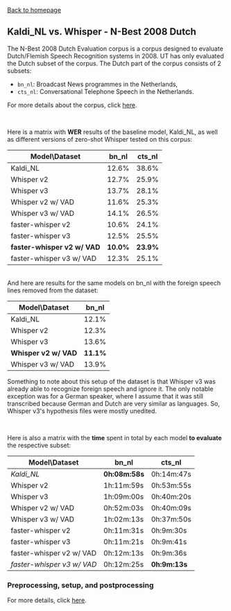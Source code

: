[Back to homepage](../../index.md)

<h2>Kaldi_NL vs. Whisper - N-Best 2008 Dutch</h2>

The N-Best 2008 Dutch Evaluation corpus is a corpus designed to evaluate Dutch/Flemish Speech Recognition systems in 2008. UT has only evaluated the Dutch subset of the corpus. The Dutch part of the corpus consists of 2 subsets:
- `bn_nl`: Broadcast News programmes in the Netherlands,
- `cts_nl`: Conversational Telephone Speech in the Netherlands.

For more details about the corpus, click [here](https://citeseerx.ist.psu.edu/document?repid=rep1&type=pdf&doi=32b10cb0f4cb99ba934f5be5066638a5ad9b19f2).

<br>

Here is a matrix with **WER** results of the baseline model, Kaldi_NL, as well as different versions of zero-shot Whisper tested on this corpus:

|Model\Dataset|bn_nl|cts_nl|
|---|---|---|
|Kaldi_NL|12.6%|38.6%|
|Whisper v2|12.7%|25.9%|
|Whisper v3|13.7%|28.1%|
|Whisper v2 w/ VAD|11.6%|25.3%|
|Whisper v3 w/ VAD|14.1%|26.5%|
|faster-whisper v2|10.6%|24.1%|
|faster-whisper v3|12.5%|25.5%|
|**faster-whisper v2 w/ VAD**|**10.0%**|**23.9%**|
|faster-whisper v3 w/ VAD|12.3%|25.1%|

<br>
And here are results for the same models on bn_nl with the foreign speech lines removed from the dataset:

|Model\Dataset|bn_nl|
|---|---|
|Kaldi_NL|12.1%|
|Whisper v2|12.3%|
|Whisper v3|13.6%|
|**Whisper v2 w/ VAD**|**11.1%**|
|Whisper v3 w/ VAD|13.9%|

Something to note about this setup of the dataset is that Whisper v3 was already able to recognize foreign speech and ignore it. The only notable exception was for a German speaker, where I assume that it was still transcribed because German and Dutch are very similar as languages. So, Whisper v3's hypothesis files were mostly unedited.

<br>

Here is also a matrix with the **time** spent in total by each model **to evaluate** the respective subset:

|Model\Dataset|bn_nl|cts_nl|
|---|---|---|
|*Kaldi_NL*|**0h:08m:58s**|0h:14m:47s|
|Whisper v2|1h:11m:59s|0h:53m:55s|
|Whisper v3|1h:09m:00s|0h:40m:20s|
|Whisper v2 w/ VAD|0h:52m:03s|0h:40m:09s|
|Whisper v3 w/ VAD|1h:02m:13s|0h:37m:50s|
|faster-whisper v2|0h:11m:31s|0h:9m:30s|
|faster-whisper v3|0h:11m:21s|0h:9m:41s|
|faster-whisper v2 w/ VAD|0h:12m:13s|0h:9m:36s|
|*faster-whisper v3 w/ VAD*|0h:12m:25s|**0h:9m:13s**|

### Preprocessing, setup, and postprocessing
For more details, click [here](./nbest_setup.md).
